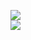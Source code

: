 [![](https://img.shields.io/badge/Made%20With-Github%20Spray-lightgrey.svg?style=for-the-badge&logo=github)](https://github.com/Annihil/github-spray#6149)  
[![](https://i.imgur.com/2DrTn0Z.gif)](https://github.com/Annihil/github-spray)